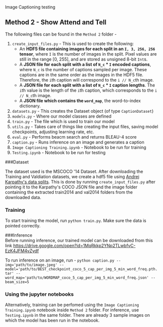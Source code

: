 Image Captioning
testing


## Method 2 - Show Attend and Tell

The following files can be found in the `Method 2` folder -
1. `create_input_files.py` - This is used to create the following:
	- An **HDF5 file containing images for each split in an `I, 3, 256, 256` tensor**, where `I` is the number of images in the split. Pixel values are still in the range [0, 255], and are stored as unsigned 8-bit `Int`s.
	- A **JSON file for each split with a list of `N_c` * `I` encoded captions**, where `N_c` is the number of captions sampled per image. These captions are in the same order as the images in the HDF5 file. Therefore, the `i`th caption will correspond to the `i // N_c`th image.
	- A **JSON file for each split with a list of `N_c` * `I` caption lengths**. The `i`th value is the length of the `i`th caption, which corresponds to the `i // N_c`th image.
	- A **JSON file which contains the `word_map`**, the word-to-index dictionary.
2. `datasets.py` - This creates the Dataset object (of type `CaptionDataset`)
3. `models.py` - Where our model classes are defined
4. `train.py` - The file which is used to train our model
5. `utils.py` - Takes care of things like creating the input files, saving model checkpoints, adjusting learning rate, etc.
6. `eval.py` - Performs beacm search and returns BLEAU-4 score
7. `caption.py` - Runs inference on an image and generates a caption
8. `Image Captioning Training.ipynb` -  Notebook to be run for training
9. `Testing.ipynb` -  Notebook to be run for testing

###Dataset

The dataset used is the MSCOCO '14 Dataset. After downloading the Training and Valdiation datasets, we create a hdf5 file using [Andrej Karpathy's data splits](http://cs.stanford.edu/people/karpathy/deepimagesent/caption_datasets.zip "Andrej Karpathy's data splits"). This is done by running `create_input_files.py` after pointing it to the Karpathy's COCO JSON file and the image folder containing the extracted train2014 and val2014 folders from the downloaded data.

### Training
To start training the model, run `python train.py`. Make sure the data is pointed correctly.

###Inference  
Before running inference, our trained model can be downloaded from this link https://drive.google.com/open?id=1MqRkkp2YNp2TLwbfvC-EzK4JFM4vZydf

To run inference on an image, run -
`python caption.py --img='path/to/image.jpeg' --model='path/to/BEST_checkpoint_coco_5_cap_per_img_5_min_word_freq.pth.tar' --word_map='path/to/WORDMAP_coco_5_cap_per_img_5_min_word_freq.json' --beam_size=5`

### Using the jupyter notebooks
Alternatively, training can be perfomed using the `Image Captioning Training.ipynb` notebook inside `Method 2` folder. For inference, use `Testing.ipynb` in the same folder. There are already 3 sample images on which the model has been run in the notebook.


